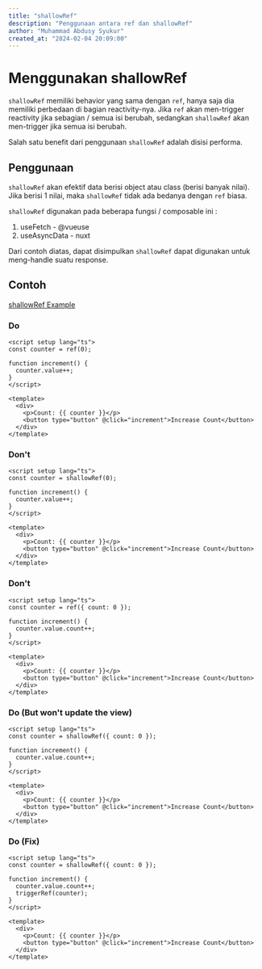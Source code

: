 ```yaml
---
title: "shallowRef"
description: "Penggunaan antara ref dan shallowRef"
author: "Muhammad Abdusy Syukur"
created_at: "2024-02-04 20:09:00"
---
```


# Menggunakan shallowRef

`shallowRef` memiliki behavior yang sama dengan `ref`, hanya saja dia memiliki perbedaan di bagian reactivity-nya. Jika `ref` akan men-trigger reactivity jika sebagian / semua isi berubah, sedangkan `shallowRef` akan men-trigger jika semua isi berubah.

Salah satu benefit dari penggunaan `shallowRef` adalah disisi performa.

## Penggunaan

`shallowRef` akan efektif data berisi object atau class (berisi banyak nilai). Jika berisi 1 nilai, maka `shallowRef` tidak ada bedanya dengan `ref` biasa.

`shallowRef` digunakan pada beberapa fungsi / composable ini :

1. useFetch - @vueuse
2. useAsyncData - nuxt

Dari contoh diatas, dapat disimpulkan `shallowRef` dapat digunakan untuk meng-handle suatu response.

## Contoh

[shallowRef Example](/examples/shallow-ref)

### Do

```vue
<script setup lang="ts">
const counter = ref(0);

function increment() {
  counter.value++;
}
</script>

<template>
  <div>
    <p>Count: {{ counter }}</p>
    <button type="button" @click="increment">Increase Count</button>
  </div>
</template>
```

### Don't

```vue
<script setup lang="ts">
const counter = shallowRef(0);

function increment() {
  counter.value++;
}
</script>

<template>
  <div>
    <p>Count: {{ counter }}</p>
    <button type="button" @click="increment">Increase Count</button>
  </div>
</template>
```

### Don't

```vue
<script setup lang="ts">
const counter = ref({ count: 0 });

function increment() {
  counter.value.count++;
}
</script>

<template>
  <div>
    <p>Count: {{ counter }}</p>
    <button type="button" @click="increment">Increase Count</button>
  </div>
</template>
```

### Do (But won't update the view)

```vue
<script setup lang="ts">
const counter = shallowRef({ count: 0 });

function increment() {
  counter.value.count++;
}
</script>

<template>
  <div>
    <p>Count: {{ counter }}</p>
    <button type="button" @click="increment">Increase Count</button>
  </div>
</template>
```

### Do (Fix)

```vue
<script setup lang="ts">
const counter = shallowRef({ count: 0 });

function increment() {
  counter.value.count++;
  triggerRef(counter);
}
</script>

<template>
  <div>
    <p>Count: {{ counter }}</p>
    <button type="button" @click="increment">Increase Count</button>
  </div>
</template>
```
